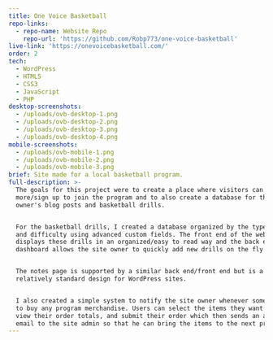 ```yaml
---
title: One Voice Basketball
repo-links:
  - repo-name: Website Repo
    repo-url: 'https://github.com/Robp773/one-voice-basketball'
live-link: 'https://onevoicebasketball.com/'
order: 2
tech:
  - WordPress
  - HTML5
  - CSS3
  - JavaScript
  - PHP
desktop-screenshots:
  - /uploads/ovb-desktop-1.png
  - /uploads/ovb-desktop-2.png
  - /uploads/ovb-desktop-3.png
  - /uploads/ovb-desktop-4.png
mobile-screenshots:
  - /uploads/ovb-mobile-1.png
  - /uploads/ovb-mobile-2.png
  - /uploads/ovb-mobile-3.png
brief: Site made for a local basketball program.
full-description: >-
  The goals for this project were to create a place where visitors can learn
  more/sign up to join the program and to also create a database for the site
  owner's blog posts and basketball drills. 


  For the basketball drills, I created a database organized by the type of drill
  and difficulty using advanced custom fields. The front end of the website
  displays these drills in an organized/easy to read way and the back end admin
  dashboard allows the site owner to quickly add new drills on the fly. 


  The notes page is supported by a similar back end/front end but is a
  relatively standard design for WordPress sites.


  I also created a simple system to notify the site owner whenever someone wants
  to buy any program merchandise. Users can select the items they want to buy,
  view their order totals, and submit their order which then sends an automatic
  email to the site admin so that he can bring the items to the next practice.
---
```


